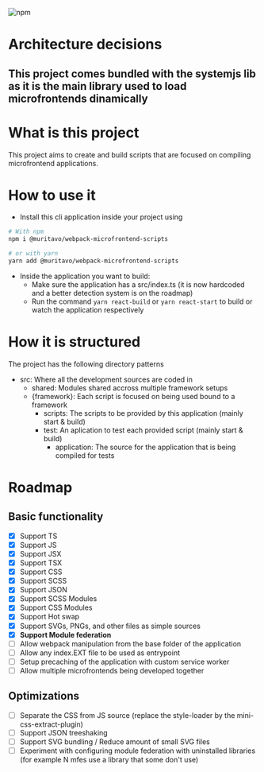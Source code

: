 ![npm](https://img.shields.io/npm/v/@muritavo/webpack-microfrontend-scripts)

# Architecture decisions
## This project comes bundled with the systemjs lib as it is the main library used to load microfrontends dinamically

# What is this project
This project aims to create and build scripts that are focused on compiling microfrontend applications.

# How to use it
- Install this cli application inside your project using
```bash
# With npm
npm i @muritavo/webpack-microfrontend-scripts

# or with yarn
yarn add @muritavo/webpack-microfrontend-scripts
```
- Inside the application you want to build:
    - Make sure the application has a src/index.ts (it is now hardcoded and a better detection system is on the roadmap)
    - Run the command ``yarn react-build`` or ``yarn react-start`` to build or watch the application respectively

# How it is structured
The project has the following directory patterns

- src: Where all the development sources are coded in
    - shared: Modules shared accross multiple framework setups
    - {framework}: Each script is focused on being used bound to a framework
        - scripts: The scripts to be provided by this application (mainly start & build)
        - test: An aplication to test each provided script (mainly start & build)
            - application: The source for the application that is being compiled for tests

# Roadmap
## Basic functionality
- [x] Support TS 
- [x] Support JS 
- [x] Support JSX 
- [x] Support TSX 
- [x] Support CSS
- [x] Support SCSS
- [x] Support JSON
- [x] Support SCSS Modules
- [x] Support CSS Modules
- [x] Support Hot swap
- [x] Support SVGs, PNGs, and other files as simple sources
- [x] **Support Module federation**
- [ ] Allow webpack manipulation from the base folder of the application
- [ ] Allow any index.EXT file to be used as entrypoint
- [ ] Setup precaching of the application with custom service worker
- [ ] Allow multiple microfrontends being developed together

## Optimizations
- [ ] Separate the CSS from JS source (replace the style-loader by the mini-css-extract-plugin)
- [ ] Support JSON treeshaking
- [ ] Support SVG bundling / Reduce amount of small SVG files
- [ ] Experiment with configuring module federation with uninstalled libraries (for example N mfes use a library that some don't use)